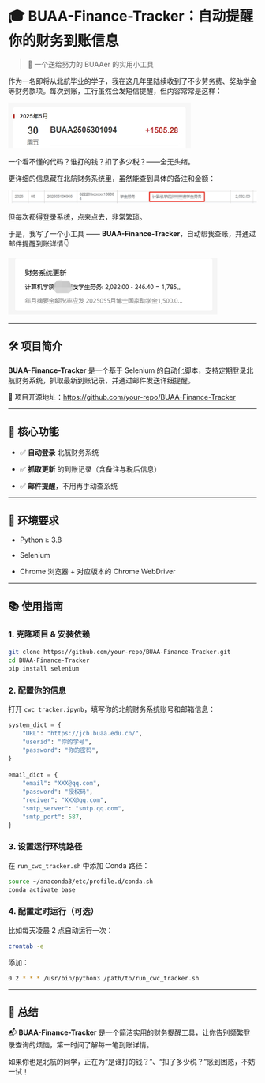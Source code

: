 # 🎓 BUAA-Finance-Tracker：自动提醒你的财务到账信息

> 🌟 一个送给努力的 BUAAer 的实用小工具

作为一名即将从北航毕业的学子，我在这几年里陆续收到了不少劳务费、奖助学金等财务款项。每次到账，工行虽然会发短信提醒，但内容常常是这样：

![短信提醒过于简略](https://raw.githubusercontent.com/ZhouKanglei/jidianxia/master/picgo/202505301956507.png)

一个看不懂的代码？谁打的钱？扣了多少税？——全无头绪。

更详细的信息藏在北航财务系统里，虽然能查到具体的备注和金额：

![系统中才能看到详细信息](https://raw.githubusercontent.com/ZhouKanglei/jidianxia/master/picgo/202505301956508.png)

但每次都得登录系统，点来点去，非常繁琐。

于是，我写了一个小工具 —— **BUAA-Finance-Tracker**，自动帮我查账，并通过邮件提醒到账详情👇

![邮件自动提醒效果](https://raw.githubusercontent.com/ZhouKanglei/jidianxia/master/picgo/202505301956509.png)

---

## 🛠 项目简介

**BUAA-Finance-Tracker** 是一个基于 Selenium 的自动化脚本，支持定期登录北航财务系统，抓取最新到账记录，并通过邮件发送详细提醒。

📌 项目开源地址：https://github.com/your-repo/BUAA-Finance-Tracker

---

## 🚀 核心功能

-   ✅ **自动登录** 北航财务系统
    
-   ✅ **抓取更新** 的到账记录（含备注与税后信息）
    
-   ✅ **邮件提醒**，不用再手动查系统
    

---

## 🧩 环境要求

-   Python ≥ 3.8
    
-   Selenium
    
-   Chrome 浏览器 + 对应版本的 Chrome WebDriver
    

---

## 📚 使用指南

### 1\. 克隆项目 & 安装依赖

```bash
git clone https://github.com/your-repo/BUAA-Finance-Tracker.git
cd BUAA-Finance-Tracker
pip install selenium
```

### 2\. 配置你的信息

打开 `cwc_tracker.ipynb`，填写你的北航财务系统账号和邮箱信息：

```python
system_dict = {
    "URL": "https://jcb.buaa.edu.cn/",
    "userid": "你的学号",
    "password": "你的密码",
}

email_dict = {
    "email": "XXX@qq.com",
    "password": "授权码",
    "reciver": "XXX@qq.com",
    "smtp_server": "smtp.qq.com",
    "smtp_port": 587,
}
```

### 3\. 设置运行环境路径

在 `run_cwc_tracker.sh` 中添加 Conda 路径：

```bash
source ~/anaconda3/etc/profile.d/conda.sh
conda activate base
```

### 4\. 配置定时运行（可选）

比如每天凌晨 2 点自动运行一次：

```bash
crontab -e
```

添加：

```bash
0 2 * * * /usr/bin/python3 /path/to/run_cwc_tracker.sh
```

---

## 🧾 总结

📬 **BUAA-Finance-Tracker** 是一个简洁实用的财务提醒工具，让你告别频繁登录查询的烦恼，第一时间了解每一笔到账详情。

如果你也是北航的同学，正在为“是谁打的钱？”、“扣了多少税？”感到困惑，不妨一试！

